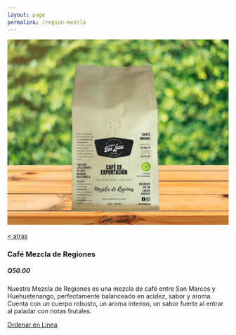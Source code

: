 ```yaml
---
layout: page
permalink: /region-mezcla
---
```

<div class="region">
	<div class="container">
		<div class="row">
			<div class="col-md-8 col-xs-12">
				<img class="img-responsive" src="/images/mezcla.jpg">
			</div>
			<div class="col-md-4 col-xs-12">
				<a href="/region-huehuetenango"><p> < atras</p></a>
				<h3>Caf&eacute; Mezcla de Regiones</h3>
				<h5><strong>Q50.00</strong></h5>
				<p>Nuestra Mezcla de Regiones es una mezcla de café entre San Marcos y Huehuetenango, perfectamente balanceado en acidez, sabor y aroma. Cuenta con un cuerpo robusto, un aroma intenso, un sabor fuerte al entrar al paladar con notas frutales. </p>
				<a href="/orden-en-linea" id="button">Ordenar en Linea</a>
			</div>
		</div>
	</div>
</div>